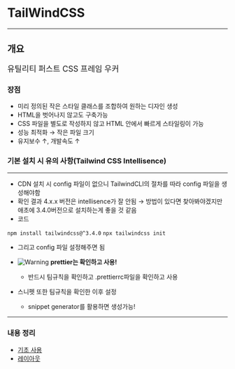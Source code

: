 # TailWindCSS


--- 
## 개요
<span style="font-size: 18px;">유틸리티 퍼스트 CSS 프레임 우커 </span>


### 장점
- 미리 정의된 작은 스타일 클래스를 조합하여 원하는 디자인 생성
- HTML을 벗어나지 않고도 구축가능
- CSS 파일을 별도로 작성하지 않고 HTML 안에서 빠르게 스타일링이 가능
- 성능 최적화 &rarr; 작은 파일 크기
- 유지보수 &uarr;, 개발속도 &uarr;



### 기본 설치 시 유의 사항(Tailwind CSS Intellisence)
---
- CDN 설치 시 config 파일이 없으니 TailwindCLI의 절차를 따라 config 파일을 생성해야함
- 확인 결과 4.x.x 버전은 intellisence가 잘 안됨 &rarr; 방법이 있다면 찾아봐야겠지만 애초에 3.4.0버전으로 설치하는게 좋을 것 같음
- 코드

``` npm install tailwindcss@^3.4.0 ```
``` npx tailwindcss init ```

- 그리고 config 파일 설정해주면 됨

- ![Warning](https://img.shields.io/badge/⚠️-Warning-red) <span style="font-weight:bold">prettier는 확인하고 사용!</span>
   - 반드시 팀규칙을 확인하고 .prettierrc파일을 확인하고 사용
- 스니펫 또한 팀규칙을 확인한 이후 설정
  - snippet generator를 활용하면 생성가능!

---

### 내용 정리

- [기초 사용](01_tailwind-basic)
- [레이아웃](02_layout)
